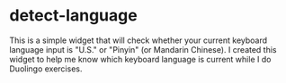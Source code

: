 # detect-language
This is a simple widget that will check whether your current keyboard language input is "U.S." or "Pinyin" (or Mandarin Chinese). I created this widget to help me know which keyboard language is current while I do Duolingo exercises. 
